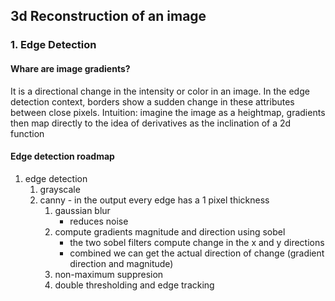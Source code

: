 ## 3d Reconstruction of an image

### 1. Edge Detection

#### Whare are image gradients?

It is a directional change in the intensity or color in an image.
In the edge detection context, borders show a sudden change in these attributes between close pixels.
Intuition: imagine the image as a heightmap, gradients then map directly to the idea of derivatives as the inclination of a 2d function

#### Edge detection roadmap

1. edge detection
    1. grayscale
    2. canny - in the output every edge has a 1 pixel thickness
        1. gaussian blur
            * reduces noise
        2. compute gradients magnitude and direction using sobel
            * the two sobel filters compute change in the x and y directions
            * combined we can get the actual direction of change (gradient direction and magnitude)
        3. non-maximum suppresion
        4. double thresholding and edge tracking
